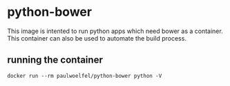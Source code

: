 # python-bower
This image is intented to run python apps which need bower as a container. This container can also be used to automate the build process.

## running the container

```
docker run --rm paulwoelfel/python-bower python -V
```
